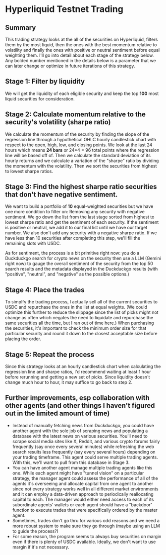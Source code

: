 # Hyperliquid Testnet Trading

## Summary

This trading strategy looks at the all of the securities on Hyperliquid, filters them by the most liquid, then the ones with the best momentum relative to volatility and finally the ones with positive or neutral sentiment before equal weighting them.  I'll go into detail about each stage of the strategy below. Any bolded number mentioned in the details below is a parameter that we can later change or optimize in future iterations of this strategy.

## Stage 1: Filter by liquidity

We will get the liquidity of each eligible security and keep the top **100** most liquid securities for consideration.

## Stage 2: Calculate momentum relative to the security's volatility (sharpe ratio)

We calculate the momentum of the security by finding the slope of the regression line through a hypothetical OHLC hourly candlestick chart with respect to the open, high, low, and closing points.  We look at the last 24 hours which means **24 bars** or 24*4 = 96 total points where the regression line will be based off of.  Then we calculate the standard deviation of its hourly returns and we calculate a variation of the "sharpe" ratio by dividing the momentum with the volatility.  Then we sort the securities from highest to lowest sharpe ratios.

## Stage 3: Find the highest sharpe ratio securities that don't have negative sentiment.

We want to build a portfolio of **10** equal-weighted securities but we have one more condition to filter on: Removing any security with negative sentiment.  We go down the list from the last stage sorted from highest to lowest sharpe ratio and get the sentiment of each security.  If the sentiment is positive or neutral, we add it to our final list until we have our target number.  We also don't add any security with a negative sharpe ratio.  If we have less than 10 securities after completing this step, we'll fill the remaining slots with USDC.

As for sentiment, the process is a bit primitive right now: you do a Duckduckgo search for crypto news on the security then use a LLM (Gemini right now) to gauge the overall sentiment of the security from the top 50 search results and the metadata displayed in the Duckduckgo results (with "positive", "neutral", and "negative" as the possible options.)

## Stage 4: Place the trades

To simplfy the trading process, I actually sell all of the current securities to USDC and repurchase the ones in the list at equal weights. (We could optimize this further to reduce the slippage since the list of picks might not change as often which negates the need to liquidate and repurchase the same securities all the time, but I ran out of time here.)  When purchasing the securities, it's important to check the minimum order size for that particular security and round it down to the closest acceptable size before placing the order.

## Stage 5: Repeat the process

Since this strategy looks at an hourly candlestick chart when calculating the regression line and sharpe ratios, I'd recommend waiting at least 1 hour before rerunning and getting a new set of picks.  Since liquidity doesn't change much hour to hour, it may suffice to go back to step 2.

## Further improvements, esp collaboration with other agents (and other things I haven't figured out in the limited amount of time)

- Instead of manually fetching news from Duckduckgo, you could have another agent with the sole job of scraping news and populating a database with the latest news on various securities. You'll need to scrape social media sites like X, Reddit, and various crypto forums fairly frequently (say once every several minutes) while refreshing the web search results less frequently (say every several hours) depending on your trading timeframe.  This agent could serve multiple trading agents.  With this, we'll want to pull from this database in Stage 3.
- You can have another agent manage multiple trading agents like this one. While each agent might have "tunnel vision" on a particular strategy, the manager agent could assess the performance of all of the agents it's overseeing and allocate capital from one agent to another since not every strategy works well in all different market environments and it can employ a data-driven approach to periodically reallocating capital to each.  The manager would either need access to each of its subordinate agents' wallets or each agent should have a "backdoor" function to execute trades that were specifically ordered by the master agent.
- Sometimes, trades don't go thru for various odd reasons and we need a more robust system to make sure they go through (maybe using an LLM to guide the process?)
- For some reason, the program seems to always buy securities on margin even if there is plenty of USDC available. Ideally, we don't want to use margin if it's not necessary.
